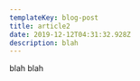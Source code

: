 ```yaml
---
templateKey: blog-post
title: article2
date: 2019-12-12T04:31:32.928Z
description: blah
---
```

blah blah
